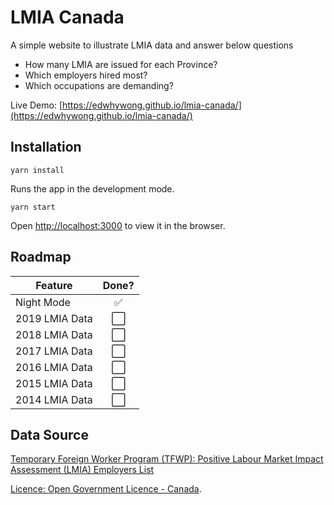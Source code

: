 # LMIA Canada

A simple website to illustrate LMIA data and answer below questions
- How many LMIA are issued for each Province?
- Which employers hired most?
- Which occupations are demanding?

Live Demo: [https://edwhywong.github.io/lmia-canada/](https://edwhywong.github.io/lmia-canada/) 

## Installation

```
yarn install
```

Runs the app in the development mode.

```
yarn start
```
Open [http://localhost:3000](http://localhost:3000) to view it in the browser.

## Roadmap
| Feature               | Done?  |
| ----------------------|:------:|
| Night Mode            |   ✅    |
| 2019 LMIA Data        |   ⬜️    |
| 2018 LMIA Data        |   ⬜️    |
| 2017 LMIA Data        |   ⬜️    |
| 2016 LMIA Data        |   ⬜️    |
| 2015 LMIA Data        |   ⬜️    |
| 2014 LMIA Data        |   ⬜️    |

## Data Source

[Temporary Foreign Worker Program (TFWP): Positive Labour Market Impact Assessment (LMIA) Employers List](https://open.canada.ca/data/en/dataset/90fed587-1364-4f33-a9ee-208181dc0b97)

[Licence: Open Government Licence - Canada](https://open.canada.ca/en/open-government-licence-canada).
